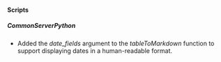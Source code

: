
#### Scripts
##### CommonServerPython
- Added the *date_fields* argument to the *tableToMarkdown* function to support displaying dates in a human-readable format.